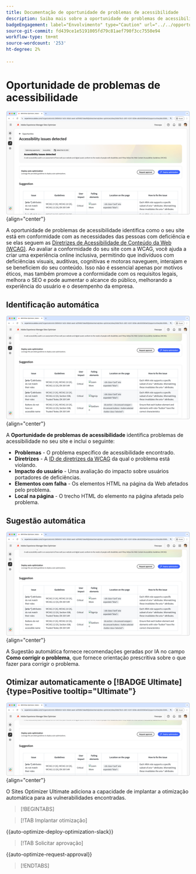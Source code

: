 ```yaml
---
title: Documentação de oportunidade de problemas de acessibilidade
description: Saiba mais sobre a oportunidade de problemas de acessibilidade e como usá-la para aumentar a segurança do em seu site.
badgeEngagement: label="Envolvimento" type="Caution" url="../../opportunity-types/engagement.md" tooltip="Envolvimento"
source-git-commit: fd439ce1e5191005fd79c81aef790f3cc7550e94
workflow-type: tm+mt
source-wordcount: '253'
ht-degree: 2%

---
```



# Oportunidade de problemas de acessibilidade

![Oportunidade de problemas de acessibilidade](./assets/accessibility-issues/hero.png){align="center"}

A oportunidade de problemas de acessibilidade identifica como o seu site está em conformidade com as necessidades das pessoas com deficiência e se elas seguem as [Diretrizes de Acessibilidade de Conteúdo da Web (WCAG)](https://www.w3.org/TR/WCAG21/). Ao avaliar a conformidade do seu site com a WCAG, você ajuda a criar uma experiência online inclusiva, permitindo que indivíduos com deficiências visuais, auditivas, cognitivas e motoras naveguem, interajam e se beneficiem do seu conteúdo. Isso não é essencial apenas por motivos éticos, mas também promove a conformidade com os requisitos legais, melhora o SEO e pode aumentar o alcance do público, melhorando a experiência do usuário e o desempenho da empresa.

## Identificação automática

![Identificar automaticamente os problemas de acessibilidade](./assets/accessibility-issues/auto-identify.png){align="center"}

A **Oportunidade de problemas de acessibilidade** identifica problemas de acessibilidade no seu site e inclui o seguinte:

* **Problemas** - O problema específico de acessibilidade encontrado.
* **Diretrizes** - A [ID de diretrizes da WCAG](https://www.w3.org/TR/WCAG21/) da qual o problema está violando.
* **Impacto do usuário** - Uma avaliação do impacto sobre usuários portadores de deficiências.
* **Elementos com falha** - Os elementos HTML na página da Web afetados pelo problema.
* **Local na página** - O trecho HTML do elemento na página afetada pelo problema.

## Sugestão automática

![Sugerir automaticamente problemas de acessibilidade](./assets/accessibility-issues/auto-suggest.png){align="center"}

A Sugestão automática fornece recomendações geradas por IA no campo **Como corrigir o problema**, que fornece orientação prescritiva sobre o que fazer para corrigir o problema.

## Otimizar automaticamente o [!BADGE Ultimate]{type=Positive tooltip="Ultimate"}

![Problemas de acessibilidade de otimização automática](./assets/accessibility-issues/auto-optimize.png){align="center"}

O Sites Optimizer Ultimate adiciona a capacidade de implantar a otimização automática para as vulnerabilidades encontradas.

>[!BEGINTABS]

>[!TAB Implantar otimização]

{{auto-optimize-deploy-optimization-slack}}

>[!TAB Solicitar aprovação]

{{auto-optimize-request-approval}}

>[!ENDTABS]
